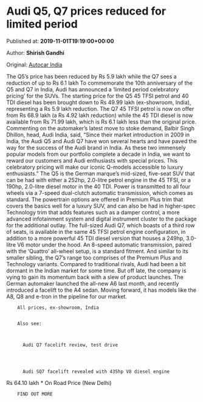
# Audi Q5, Q7 prices reduced for limited period

Published at: **2019-11-01T19:19:00+00:00**

Author: **Shirish Gandhi**

Original: [Autocar India](https://www.autocarindia.com/car-news/audi-q5-and-q7-prices-slashed-for-limited-period-414731)

The Q5’s price has been reduced by Rs 5.9 lakh while the Q7 sees a reduction of up to Rs 6.1 lakh
To commemorate the 10th anniversary of the Q5 and Q7 in India, Audi has announced a ‘limited period celebratory pricing’ for the SUVs. The starting price for the Q5 45 TFSI petrol and 40 TDI diesel has been brought down to Rs 49.99 lakh (ex-showroom, India), representing a Rs 5.9 lakh reduction. The Q7 45 TFSI petrol is now on offer from Rs 68.9 lakh (a Rs 4.92 lakh reduction) while the 45 TDI diesel is now available from Rs 71.99 lakh, which is Rs 6.1 lakh less than the original price.
Commenting on the automaker’s latest move to stoke demand, Balbir Singh Dhillon, head, Audi India, said, “Since their market introduction in 2009 in India, the Audi Q5 and Audi Q7 have won several hearts and have paved the way for the success of the Audi brand in India. As these two immensely popular models from our portfolio complete a decade in India, we want to reward our customers and Audi enthusiasts with special prices. This celebratory pricing will make our iconic Q-models accessible to luxury enthusiasts.”
The Q5 is the German marque’s mid-sized, five-seat SUV that can be had with either a 252hp, 2.0-litre petrol engine in the 45 TFSI, or a 190hp, 2.0-litre diesel motor in the 40 TDI. Power is transmitted to all four wheels via a 7-speed dual-clutch automatic transmission, which comes as standard. The powertrain options are offered in Premium Plus trim that covers the basics well for a luxury SUV, and can also be had in higher-spec Technology trim that adds features such as a damper control, a more advanced infotainment system and digital instrument cluster to the package for the additional outlay.
The full-sized Audi Q7, which boasts of a third row of seats, is available in the same 45 TFSI petrol engine configuration, in addition to a more powerful 45 TDI diesel version that houses a 249hp, 3.0-litre V6 motor under the hood. An 8-speed automatic transmission, paired with the ‘Quattro’ all-wheel setup, is a standard fitment. And similar to its smaller sibling, the Q7’s range too comprises of the Premium Plus and Technology variants.
Compared to traditional rivals, Audi had been a bit dormant in the Indian market for some time. But off late, the company is vying to gain its momentum back with a slew of product launches. The German automaker launched the all-new A6 last month, and recently introduced a facelift to the A4 sedan. Moving forward, it has models like the A8, Q8 and e-tron in the pipeline for our market.     

        All prices, ex-showroom, India 
      

        Also see:
      

        
          Audi Q7 facelift review, test drive
        
      

        
          Audi SQ7 facelift revealed with 435hp V8 diesel engine
        
      
Rs 64.10 lakh * On Road Price (New Delhi)

        FIND OUT MORE
      
